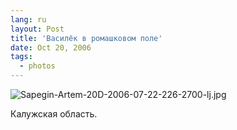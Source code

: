 ```yaml
---
lang: ru
layout: Post
title: 'Василёк в ромашковом поле'
date: Oct 20, 2006
tags:
  - photos
---
```


![Sapegin-Artem-20D-2006-07-22-226-2700-lj.jpg](upload://Sapegin-Artem-20D-2006-07-22-226-2700-lj.jpg)

Калужская область.
